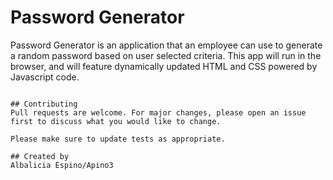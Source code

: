 # Password Generator

Password Generator is an application that an employee can use to generate a random password based on user selected criteria. This app will run in the browser, and will feature dynamically updated HTML and CSS powered by Javascript code. 



```

## Contributing
Pull requests are welcome. For major changes, please open an issue first to discuss what you would like to change.

Please make sure to update tests as appropriate.

## Created by
Albalicia Espino/Apino3

